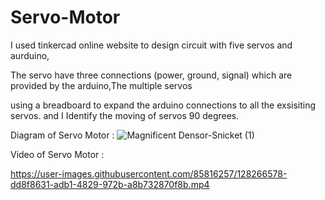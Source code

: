 # Servo-Motor
I used tinkercad online website to design circuit with five servos and aurduino, 

The servo have three connections (power, ground, signal) which are provided by the arduino,The multiple servos 

using a breadboard to expand the arduino connections to all the exsisiting servos.
and I Identify the moving of servos 90 degrees.

Diagram of Servo Motor :
![Magnificent Densor-Snicket (1)](https://user-images.githubusercontent.com/85816257/128266186-36e2663e-e640-4dfc-994e-db2be2ba9662.png)


Video of Servo Motor :


https://user-images.githubusercontent.com/85816257/128266578-dd8f8631-adb1-4829-972b-a8b732870f8b.mp4







